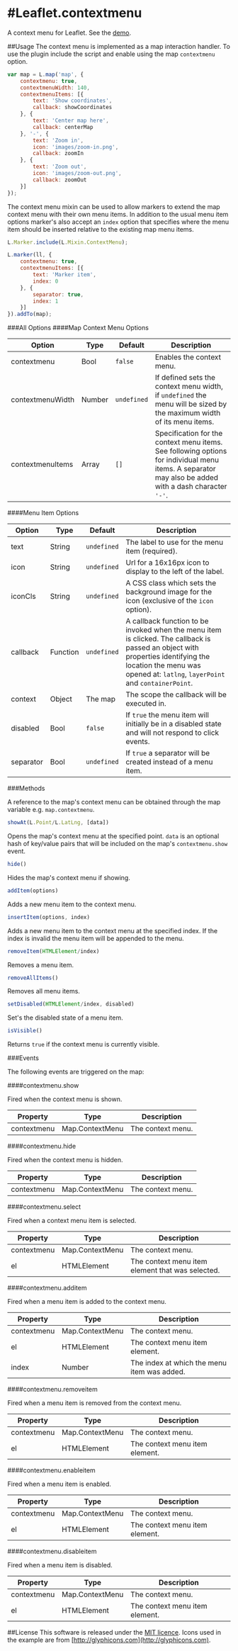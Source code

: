 #Leaflet.contextmenu
====================
A context menu for Leaflet. See the [demo](http://aratcliffe.github.io/Leaflet.contextmenu/examples/index.html).

##Usage
The context menu is implemented as a map interaction handler.  To use the plugin include the script and enable using the map `contextmenu` option.

````javascript
var map = L.map('map', {
	contextmenu: true,
    contextmenuWidth: 140,
	contextmenuItems: [{
	    text: 'Show coordinates',
	    callback: showCoordinates
	}, {
	    text: 'Center map here',
	    callback: centerMap
	}, '-', {
	    text: 'Zoom in',
	    icon: 'images/zoom-in.png',
	    callback: zoomIn
	}, {
	    text: 'Zoom out',
	    icon: 'images/zoom-out.png',
	    callback: zoomOut
	}]
});    
````

The context menu mixin can be used to allow markers to extend the map context menu with their own menu items. In addition to the usual menu item options marker's also accept an `index` option that specifies where the menu item should be inserted relative to the existing map menu items.

````javascript
L.Marker.include(L.Mixin.ContextMenu);

L.marker(ll, {
    contextmenu: true,
    contextmenuItems: [{
        text: 'Marker item',
        index: 0
    }, {
        separator: true,
        index: 1
    }]
}).addTo(map);
````

###All Options
####Map Context Menu Options

| Option | Type | Default | Description
| --- | --- | --- | ---
| contextmenu | Bool | `false` | Enables the context menu.
| contextmenuWidth | Number | `undefined` | If defined sets the context menu width, if `undefined` the menu will be sized by the maximum width of its menu items.
| contextmenuItems | Array | `[]` | Specification for the context menu items. See following options for individual menu items. A separator may also be added with a dash character `'-'`.

####Menu Item Options

| Option | Type | Default | Description
| --- | --- | --- | ---
| text | String | `undefined` | The label to use for the menu item (required).
| icon | String | `undefined` | Url for a 16x16px icon to display to the left of the label.
| iconCls | String | `undefined` | A CSS class which sets the background image for the icon (exclusive of the `icon` option).
| callback | Function | `undefined` | A callback function to be invoked when the menu item is clicked. The callback is passed an object with properties identifying the location the menu was opened at: `latlng`, `layerPoint` and `containerPoint`.
| context | Object | The map | The scope the callback will be executed in.
| disabled | Bool | `false` | If `true` the menu item will initially be in a disabled state and will not respond to click events.
| separator | Bool | `undefined` | If `true` a separator will be created instead of a menu item.

###Methods

A reference to the map's context menu can be obtained through the map variable e.g. `map.contextmenu`.

````javascript
showAt(L.Point/L.LatLng, [data])
````
Opens the map's context menu at the specified point. `data` is an optional hash of key/value pairs that will be included on the map's `contextmenu.show` event.

````javascript
hide()
````
Hides the map's context menu if showing.

````javascript
addItem(options)
````
Adds a new menu item to the context menu.

````javascript
insertItem(options, index)
````
Adds a new menu item to the context menu at the specified index. If the index is invalid the menu item will be appended to the menu.

````javascript
removeItem(HTMLElement/index)
````
Removes a menu item.

````javascript
removeAllItems()
````
Removes all menu items.

````javascript
setDisabled(HTMLElement/index, disabled)
````
Set's the disabled state of a menu item.

````javascript
isVisible()
````
Returns `true` if the context menu is currently visible.

###Events

The following events are triggered on the map:

####contextmenu.show

Fired when the context menu is shown.

| Property | Type | Description
| --- | --- | ---
| contextmenu | Map.ContextMenu | The context menu.

####contextmenu.hide

Fired when the context menu is hidden.

| Property | Type | Description
| --- | --- | ---
| contextmenu | Map.ContextMenu | The context menu.

####contextmenu.select

Fired when a context menu item is selected.

| Property | Type | Description
| --- | --- | ---
| contextmenu | Map.ContextMenu | The context menu.
| el | HTMLElement | The context menu item element that was selected.

####contextmenu.additem

Fired when a menu item is added to the context menu.

| Property | Type | Description
| --- | --- | ---
| contextmenu | Map.ContextMenu | The context menu.
| el | HTMLElement | The context menu item element.
| index | Number | The index at which the menu item was added.

####contextmenu.removeitem

Fired when a menu item is removed from the context menu.

| Property | Type | Description
| --- | --- | ---
| contextmenu | Map.ContextMenu | The context menu.
| el | HTMLElement | The context menu item element.

####contextmenu.enableitem

Fired when a menu item is enabled.

| Property | Type | Description
| --- | --- | ---
| contextmenu | Map.ContextMenu | The context menu.
| el | HTMLElement | The context menu item element.

####contextmenu.disableitem

Fired when a menu item is disabled.

| Property | Type | Description
| --- | --- | ---
| contextmenu | Map.ContextMenu | The context menu.
| el | HTMLElement | The context menu item element.

##License
This software is released under the [MIT licence](http://www.opensource.org/licenses/mit-license.php). Icons used in the example are from [http://glyphicons.com](http://glyphicons.com).

